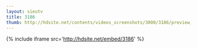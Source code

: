 ```yaml
---
layout: sieutv
title: 3186
thumb: http://hdsite.net/contents/videos_screenshots/3000/3186/preview_360p.mp4.jpg
---
```

{% include iframe src='http://hdsite.net/embed/3186' %}
 
